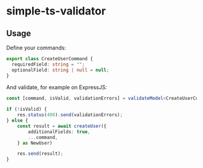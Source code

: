 # simple-ts-validator

## Usage

Define your commands:

```ts
export class CreateUserCommand {
  requiredField: string = "";
  optionalField: string | null = null;
}
```

And validate, for example on ExpressJS:

```ts
const [command, isValid, validationErrors] = validateModel<CreateUserCommand>(CreateUserCommand, req.body);
    
if (!isValid) {
    res.status(400).send(validationErrors);
} else {
    const result = await createUser({
        additionalFields: true,
        ...command,
    } as NewUser)

    res.send(result);
}
```